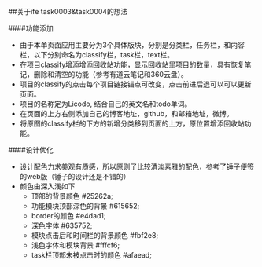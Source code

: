 ##关于ife task0003&task0004的想法


####功能添加

*   由于本单页面应用主要分为3个具体版块，分别是分类栏，任务栏，和内容栏，以下分别命名为classify栏，task栏，text栏。
*   在项目classify增添增添回收站功能，显示回收站里项目的数量，具有恢复笔记，删除和清空的功能（参考有道云笔记和360云盘）。
*   项目的classify的点击每个项目链接锚点可改变，点击前进后退可以可以更新页面。   
*   项目的名称定为Licodo, 结合自己的英文名和todo单词。
*   在页面的上方右侧添加自己的博客地址，github，和邮箱地址，微博。
*   将原图的classify栏的下方的新增分类移到页面的上方，原位置增添回收站功能。


####设计优化
*    设计配色力求美观有质感，所以原则了比较清淡素雅的配色，参考了锤子便签的web版（锤子的设计还是不错的）
*    颜色由深入浅如下
       *   顶部的背景颜色  #25262a;
       *   功能模块顶部深色的背景  #615652;
       *   border的颜色 #e4dad1;
       *   深色字体  #635752;
       *   模块点击后和时间栏的背景颜色   #fbf2e8;
       *   浅色字体和模块背景  #fffcf6;
       *   task栏顶部未被点击时的颜色  #afaead;
       
